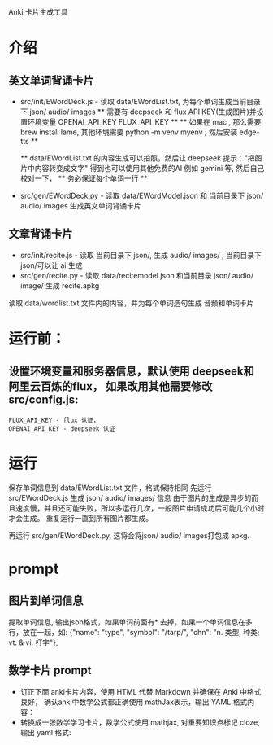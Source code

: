 Anki 卡片生成工具
# 介绍
## 英文单词背诵卡片
- src/init/EWordDeck.js  - 读取 data/EWordList.txt, 为每个单词生成当前目录下 json/ audio/ images 
  ** 需要有 deepseek 和 flux API KEY(生成图片)并设置环境变量 OPENAI_API_KEY FLUX_API_KEY **
  ** 如果在 mac , 那么需要brew install lame, 其他环境需要 python -m venv myenv ; 然后安装 edge-tts **

  ** data/EWordList.txt  的内容生成可以拍照，然后让 deepseek 提示："把图片中内容转变成文字" 得到也可以使用其他免费的AI 例如 gemini 等, 然后自己校对一下，
 ** 务必保证每个单词一行 ** 

- src/gen/EWordDeck.py  - 读取 data/EWordModel.json 和 当前目录下 json/ audio/ images 生成英文单词背诵卡片

## 文章背诵卡片
- src/init/recite.js  - 读取 当前目录下 json/, 生成 audio/ images/ , 当前目录下 json/可以让 ai 生成
- src/gen/recite.py - 读取 data/recitemodel.json 和当前目录 json/ audio/ image/ 生成 recite.apkg

读取 data/wordlist.txt 文件内的内容，并为每个单词造句生成 音频和单词卡片


# 运行前：
## 设置环境变量和服务器信息，默认使用 deepseek和阿里云百炼的flux， 如果改用其他需要修改 src/config.js:
    FLUX_API_KEY - flux 认证，
    OPENAI_API_KEY - deepseek 认证
 # 运行
 保存单词信息到 data/EWordList.txt 文件，格式保持相同
 先运行 src/EWordDeck.js 生成 json/ audio/ images/ 信息
 由于图片的生成是异步的而且速度慢，并且还可能失败，所以多运行几次，一般图片申请成功后可能几个小时才会生成。
 重复运行一直到所有图片都生成。

 再运行 src/gen/EWordDeck.py, 这将会将json/ audio/ images打包成 apkg.


# prompt
## 图片到单词信息
提取单词信息, 输出json格式，如果单词前面有* 去掉，如果一个单词信息在多行，放在一起，如:
    {"name": "type", "symbol": "/tarp/", "chn": "n. 类型, 种类; vt. & vi. 打字"},
## 数学卡片 prompt
- 订正下面 anki卡片内容，使用 HTML 代替 Markdown 并确保在 Anki 中格式良好， 确认anki中数学公式都正确使用 mathJax表示，输出 YAML 格式内容：
- 转换成一张数学学习卡片，数学公式使用 mathjax, 对重要知识点标记 cloze, 输出 yaml 格式:


